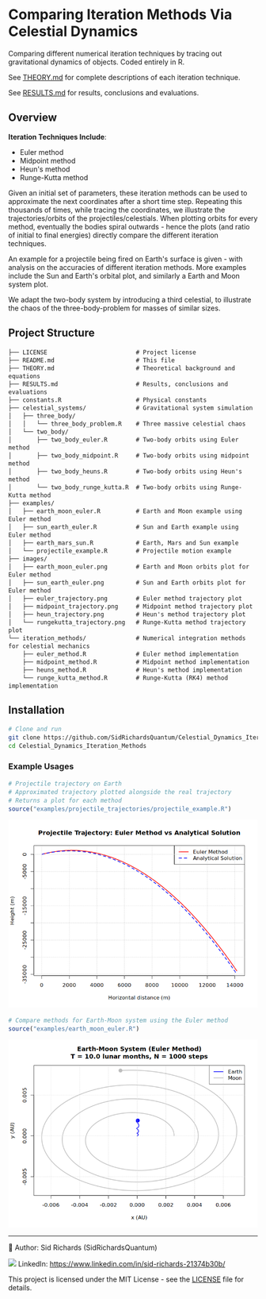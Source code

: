 # Comparing Iteration Methods Via Celestial Dynamics
Comparing different numerical iteration techniques by tracing out gravitational dynamics of objects.
Coded entirely in R.

See [THEORY.md](THEORY.md) for complete descriptions of each iteration technique.

See [RESULTS.md](RESULTS.md) for results, conclusions and evaluations.

## Overview

**Iteration Techniques Include**:
- Euler method
- Midpoint method
- Heun's method
- Runge-Kutta method

Given an initial set of parameters, these iteration methods can be used to approximate the next coordinates after a short time step.
Repeating this thousands of times, while tracing the coordinates, we illustrate the trajectories/orbits of the projectiles/celestials.
When plotting orbits for every method, eventually the bodies spiral outwards - hence the plots (and ratio of initial to final energies) directly compare the different iteration techniques.

An example for a projectile being fired on Earth's surface is given - with analysis on the accuracies of different iteration methods.
More examples include the Sun and Earth's orbital plot, and similarly a Earth and Moon system plot.

We adapt the two-body system by introducing a third celestial, to illustrate the chaos of the three-body-problem for masses of similar sizes.

## Project Structure

```
├── LICENSE                         # Project license
├── README.md                       # This file
├── THEORY.md                       # Theoretical background and equations
├── RESULTS.md                      # Results, conclusions and evaluations
├── constants.R                     # Physical constants
├── celestial_systems/              # Gravitational system simulation
│   ├── three_body/
│   │   └── three_body_problem.R    # Three massive celestial chaos
│   └── two_body/
│       ├── two_body_euler.R        # Two-body orbits using Euler method
│       ├── two_body_midpoint.R     # Two-body orbits using midpoint method
│       ├── two_body_heuns.R        # Two-body orbits using Heun's method
│       └── two_body_runge_kutta.R  # Two-body orbits using Runge-Kutta method
├── examples/
│   ├── earth_moon_euler.R          # Earth and Moon example using Euler method
│   ├── sun_earth_euler.R           # Sun and Earth example using Euler method
│   ├── earth_mars_sun.R            # Earth, Mars and Sun example
│   └── projectile_example.R        # Projectile motion example
├── images/
│   ├── earth_moon_euler.png        # Earth and Moon orbits plot for Euler method
│   ├── sun_earth_euler.png         # Sun and Earth orbits plot for Euler method
│   ├── euler_trajectory.png        # Euler method trajectory plot
│   ├── midpoint_trajectory.png     # Midpoint method trajectory plot
│   ├── heun_trajectory.png         # Heun's method trajectory plot
│   └── rungekutta_trajectory.png   # Runge-Kutta method trajectory plot
└── iteration_methods/              # Numerical integration methods for celestial mechanics
    ├── euler_method.R              # Euler method implementation
    ├── midpoint_method.R           # Midpoint method implementation
    ├── heuns_method.R              # Heun's method implementation
    └── runge_kutta_method.R        # Runge-Kutta (RK4) method implementation
```

## Installation

```bash
# Clone and run
git clone https://github.com/SidRichardsQuantum/Celestial_Dynamics_Iteration_Methods.git
cd Celestial_Dynamics_Iteration_Methods
```

### Example Usages

```r
# Projectile trajectory on Earth
# Approximated trajectory plotted alongside the real trajectory
# Returns a plot for each method
source("examples/projectile_trajectories/projectile_example.R")
```
![Euler Method Trajectory](images/euler_trajectory.png)

```r
# Compare methods for Earth-Moon system using the Euler method
source("examples/earth_moon_euler.R")
```
![Earth and Moon](images/earth_moon_euler.png)

---

📘 Author: Sid Richards (SidRichardsQuantum)

<img src="https://cdn.jsdelivr.net/gh/devicons/devicon/icons/linkedin/linkedin-original.svg" width="20" /> LinkedIn: https://www.linkedin.com/in/sid-richards-21374b30b/

This project is licensed under the MIT License - see the [LICENSE](LICENSE) file for details.

